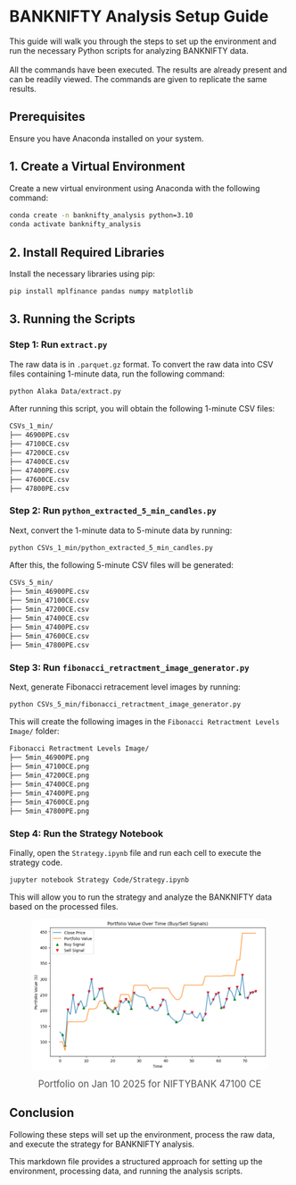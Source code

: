 # BANKNIFTY Analysis Setup Guide

This guide will walk you through the steps to set up the environment and run the necessary Python scripts for analyzing BANKNIFTY data.\
\
All the commands have been executed. The results are already present and can be readily viewed. The commands are given to replicate the same results.

## Prerequisites

Ensure you have Anaconda installed on your system.

## 1. Create a Virtual Environment

Create a new virtual environment using Anaconda with the following command:

```bash
conda create -n banknifty_analysis python=3.10
conda activate banknifty_analysis
```

## 2. Install Required Libraries

Install the necessary libraries using pip:

```bash
pip install mplfinance pandas numpy matplotlib
```

## 3. Running the Scripts

### Step 1: Run `extract.py`

The raw data is in `.parquet.gz` format. To convert the raw data into CSV files containing 1-minute data, run the following command:

```bash
python Alaka Data/extract.py
```

After running this script, you will obtain the following 1-minute CSV files:

```
CSVs_1_min/
├── 46900PE.csv
├── 47100CE.csv
├── 47200CE.csv
├── 47400CE.csv
├── 47400PE.csv
├── 47600CE.csv
├── 47800PE.csv
```

### Step 2: Run `python_extracted_5_min_candles.py`

Next, convert the 1-minute data to 5-minute data by running:

```bash
python CSVs_1_min/python_extracted_5_min_candles.py
```

After this, the following 5-minute CSV files will be generated:

```
CSVs_5_min/
├── 5min_46900PE.csv
├── 5min_47100CE.csv
├── 5min_47200CE.csv
├── 5min_47400CE.csv
├── 5min_47400PE.csv
├── 5min_47600CE.csv
├── 5min_47800PE.csv
```

### Step 3: Run `fibonacci_retractment_image_generator.py`

Next, generate Fibonacci retracement level images by running:

```bash
python CSVs_5_min/fibonacci_retractment_image_generator.py
```

This will create the following images in the `Fibonacci Retractment Levels Image/` folder:

```
Fibonacci Retractment Levels Image/
├── 5min_46900PE.png
├── 5min_47100CE.png
├── 5min_47200CE.png
├── 5min_47400CE.png
├── 5min_47400PE.png
├── 5min_47600CE.png
├── 5min_47800PE.png
```

### Step 4: Run the Strategy Notebook

Finally, open the `Strategy.ipynb` file and run each cell to execute the strategy code.

```bash
jupyter notebook Strategy Code/Strategy.ipynb
```

This will allow you to run the strategy and analyze the BANKNIFTY data based on the processed files.


<figure style="text-align: center;">
  <img src="Strat.png" alt="Strategy Image" style="max-width: 100%; height: auto; border-radius: 8px; display: inline-block;">
  <figcaption style="font-size: 1.2em; color: #555; margin-top: 10px; font-style;">
    Portfolio on Jan 10 2025 for NIFTYBANK 47100 CE
  </figcaption>
</figure>




## Conclusion

Following these steps will set up the environment, process the raw data, and execute the strategy for BANKNIFTY analysis.

This markdown file provides a structured approach for setting up the environment, processing data, and running the analysis scripts.

